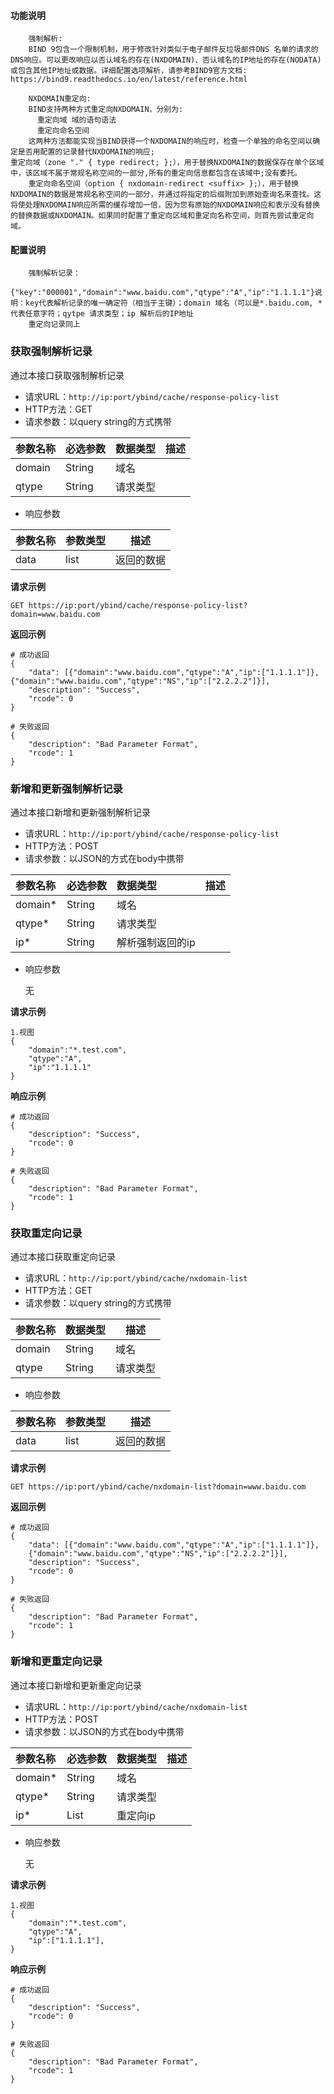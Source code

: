 #### 功能说明
```
	强制解析:
	BIND 9包含一个限制机制，用于修改针对类似于电子邮件反垃圾邮件DNS 名单的请求的DNS响应。可以更改响应以否认域名的存在(NXDOMAIN)、否认域名的IP地址的存在(NODATA)或包含其他IP地址或数据。详细配置选项解析，请参考BIND9官方文档:
https://bind9.readthedocs.io/en/latest/reference.html

	NXDOMAIN重定向:
	BIND支持两种方式重定向NXDOMAIN，分别为:
      重定向域 域的语句语法
	  重定向命名空间
	这两种方法都能实现当BIND获得一个NXDOMAIN的响应时，检查一个单独的命名空间以确定是否用配置的记录替代NXDOMAIN的响应;
重定向域（zone "." { type redirect; };），用于替换NXDOMAIN的数据保存在单个区域中，该区域不属于常规名称空间的一部分,所有的重定向信息都包含在该域中;没有委托。
	重定向命名空间（option { nxdomain-redirect <suffix> };），用于替换NXDOMAIN的数据是常规名称空间的一部分，并通过将指定的后缀附加到原始查询名来查找。这将使处理NXDOMAIN响应所需的缓存增加一倍，因为您有原始的NXDOMAIN响应和表示没有替换的替换数据或NXDOMAIN。如果同时配置了重定向区域和重定向名称空间，则首先尝试重定向域。
```
#### 配置说明
```
	强制解析记录：
	{"key":"000001","domain":"www.baidu.com","qtype":"A","ip":"1.1.1.1"}说明：key代表解析记录的唯一确定符（相当于主键）；domain 域名（可以是*.baidu.com, *代表任意字符；qytpe 请求类型；ip 解析后的IP地址 
	重定向记录同上
```

### 获取强制解析记录
通过本接口获取强制解析记录
- 请求URL：`http://ip:port/ybind/cache/response-policy-list`
- HTTP方法：GET
- 请求参数：以query string的方式携带

| 参数名称 | 必选参数 | 数据类型 | 描述 |
| :------- | :------- | :------- | ---- |
| domain   | String   | 域名     |      |
| qtype    | String   | 请求类型 |      |
- 响应参数

| 参数名称 | 参数类型 | 描述       |
| :------- | :------- | ---------- |
| data     | list     | 返回的数据 |

**请求示例**

```
GET https://ip:port/ybind/cache/response-policy-list?domain=www.baidu.com
```

**返回示例**

```
# 成功返回
{
    "data": [{"domain":"www.baidu.com","qtype":"A","ip":["1.1.1.1"]},
{"domain":"www.baidu.com","qtype":"NS","ip":["2.2.2.2"]}],
    "description": "Success",
    "rcode": 0
}

# 失败返回
{
    "description": "Bad Parameter Format",
    "rcode": 1
}
```
### 新增和更新强制解析记录
通过本接口新增和更新强制解析记录
- 请求URL：`http://ip:port/ybind/cache/response-policy-list`
- HTTP方法：POST
- 请求参数：以JSON的方式在body中携带

| 参数名称 | 必选参数 | 数据类型         | 描述 |
| :------- | :------- | :--------------- | ---- |
| domain*  | String   | 域名             |      |
| qtype*   | String   | 请求类型         |      |
| ip*      | String   | 解析强制返回的ip |      |
- 响应参数

  无

**请求示例**

```
1.视图
{
    "domain":"*.test.com",
    "qtype":"A",
	"ip":"1.1.1.1"
}

```

**响应示例**
```
# 成功返回
{
    "description": "Success",
    "rcode": 0
}

# 失败返回
{
    "description": "Bad Parameter Format",
    "rcode": 1
}
```

### 获取重定向记录
通过本接口获取重定向记录
- 请求URL：`http://ip:port/ybind/cache/nxdomain-list`
- HTTP方法：GET
- 请求参数：以query string的方式携带

| 参数名称 | 数据类型 | 描述     |
| :------- | :------- | -------- |
| domain   | String   | 域名     |
| qtype    | String   | 请求类型 |
- 响应参数

| 参数名称 | 参数类型 | 描述       |
| :------- | :------- | ---------- |
| data     | list     | 返回的数据 |

**请求示例**
```
GET https://ip:port/ybind/cache/nxdomain-list?domain=www.baidu.com
```

**返回示例**
```
# 成功返回
{
    "data": [{"domain":"www.baidu.com","qtype":"A","ip":["1.1.1.1"]},
	{"domain":"www.baidu.com","qtype":"NS","ip":["2.2.2.2"]}],
    "description": "Success",
    "rcode": 0
}

# 失败返回
{
    "description": "Bad Parameter Format",
    "rcode": 1
}
```
### 新增和更重定向记录
通过本接口新增和更新重定向记录
- 请求URL：`http://ip:port/ybind/cache/nxdomain-list`
- HTTP方法：POST
- 请求参数：以JSON的方式在body中携带

| 参数名称 | 必选参数 | 数据类型 | 描述 |
| :------- | :------- | :------- | ---- |
| domain*  | String   | 域名     |      |
| qtype*   | String   | 请求类型 |      |
| ip*      | List     | 重定向ip |      |
- 响应参数

  无


**请求示例**
```
1.视图
{
    "domain":"*.test.com",
    "qtype":"A",
	"ip":["1.1.1.1"],
}

```

**响应示例**
```
# 成功返回
{
    "description": "Success",
    "rcode": 0
}

# 失败返回
{
    "description": "Bad Parameter Format",
    "rcode": 1
}
```